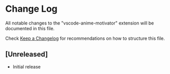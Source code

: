 # Change Log

All notable changes to the "vscode-anime-motivator" extension will be documented in this file.

Check [Keep a Changelog](http://keepachangelog.com/) for recommendations on how to structure this file.

## [Unreleased]

- Initial release